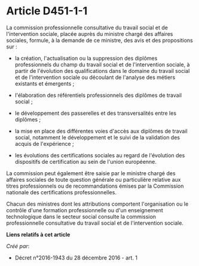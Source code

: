 # Article D451-1-1

La  commission professionnelle consultative du travail social et de  l'intervention sociale, placée auprès du ministre chargé
des affaires  sociales, formule, à la demande de ce ministre, des avis et des  propositions sur : 

- la  création, l'actualisation ou la suppression des diplômes professionnels  du champ du travail social et de
l'intervention sociale, à partir de  l'évolution des qualifications dans le domaine du travail social et de  l'intervention
sociale ou découlant de l'analyse des métiers existants  et émergents ; 

- l'élaboration des référentiels professionnels des diplômes de travail social ; 

- le développement des passerelles et des transversalités entre les diplômes ; 

- la  mise en place des différentes voies d'accès aux diplômes de travail  social, notamment le développement et le suivi de
la validation des  acquis de l'expérience ; 

- les évolutions des  certifications sociales au regard de l'évolution des dispositifs de  certification au sein de l'union
européenne. 

La commission peut également être saisie par le ministre chargé des  affaires sociales de toute question générale ou
particulière relative  aux titres professionnels ou de recommandations émises par la Commission  nationale des certifications
professionnelles. 

Chacun des ministres dont les attributions comportent l'organisation ou  le contrôle d'une formation professionnelle ou d'un
enseignement  technologique dans le secteur social consulte la commission  professionnelle consultative du travail social et
de l'intervention  sociale.

**Liens relatifs à cet article**

_Créé par_:

  - Décret n°2016-1943 du 28 décembre 2016 - art. 1
